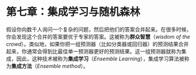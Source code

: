 # 第七章：集成学习与随机森林

假设你向数千人询问一个复杂的问题，然后把他们的答案合并起来。在很多时候，你会发现这个合并的答案要优于专家的答案。这被称为**群众智慧**（*wisdom of the crowd*）。类似地，如果你把一组预测器（比如分类器或回归器）的预测结果合并起来，你通常会得到比最佳单一预测器更好的预测结果。这一组预测器就称为集成，因此，这种技术被称为**集成学习**（*Ensemble Learning*），集成学习算法被称为**集成方法**（*Ensemble method*）。

